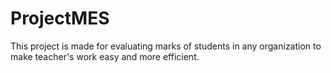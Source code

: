 # ProjectMES
This project is made for evaluating marks of students in any organization to make teacher's work easy and more efficient.
